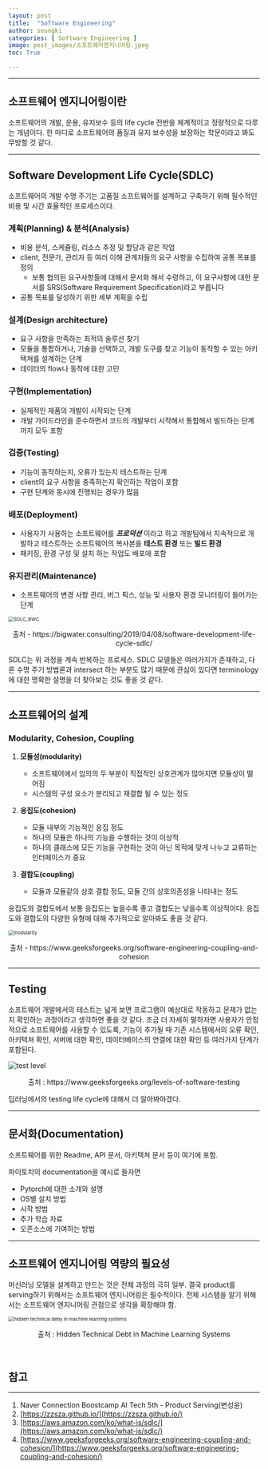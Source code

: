 ```yaml
---
layout: post
title:  "Software Engineering"
author: seungki
categories: [ Software Engineering ]
image: post_images/소프트웨어엔지니어링.jpeg
toc: True

---
```


---
## 소프트웨어 엔지니어링이란
소프트웨어의 개발, 운용, 유지보수 등의 life cycle 전반을 체계적이고 정량적으로 다루는 개념이다. 한 마디로 소프트웨어의 품질과 유지 보수성을 보장하는 학문이라고 봐도 무방할 것 같다.

---

## Software Development Life Cycle(SDLC)

소프트웨어의 개발 수명 주기는 고품질 소프트웨어를 설계하고 구축하기 위해 필수적인 비용 및 시간 효율적인 프로세스이다.

### 계획(Planning) & 분석(Analysis)

* 비용 분석, 스케쥴링, 리소스 추정 및 할당과 같은 작업
* client, 전문가, 관리자 등 여러 이해 관계자들의 요구 사항을 수집하여 공통 목표를 정의
  * 보통 협의된 요구사항들에 대해서 문서화 해서 수령하고, 이 요구사항에 대한 문서를 SRS(Software Requirement Specification)라고 부릅니다
* 공통 목표를 달성하기 위한 세부 계획을 수립

### 설계(Design architecture)

* 요구 사항을 만족하는 최적의 솔루션 찾기
* 모듈을 통합하거나, 기술을 선택하고, 개발 도구를 찾고 기능이 동작할 수 있는 아키텍쳐를 설계하는 단계
* 데이터의 flow나 동작에 대한 고민

### 구현(Implementation)

* 실제적인 제품의 개발이 시작되는 단계
* 개발 가이드라인을 준수하면서 코드의 개발부터 시작해서 통합해서 빌드하는 단계까지 모두 포함

### 검증(Testing)

* 기능이 동작하는지, 오류가 있는지 테스트하는 단계
* client의 요구 사항을 충족하는지 확인하는 작업이 포함
* 구현 단계와 동시에 진행되는 경우가 많음

### 배포(Deployment)

* 사용자가 사용하는 소프트웨어를 ***프로덕션*** 이라고 하고 개발팀에서 지속적으로 개발하고 테스트하는 소프트웨어의 복사본을 **테스트 환경** 또는 **빌드 환경**
* 패키징, 환경 구성 및 설치 하는 작업도 배포에 포함

### 유지관리(Maintenance)

* 소프트웨어의 변경 사항 관리, 버그 픽스, 성능 및 사용자 환경 모니터링이 들어가는 단계



<img src="../post_images/2023-04-24-Software-engineering/SDLC_BWC.png" alt="SDLC_BWC" style="zoom: 67%;" class="center-image"/>

<p align="center">출처 - https://bigwater.consulting/2019/04/08/software-development-life-cycle-sdlc/ </p>



SDLC는 위 과정을 계속 반복하는 프로세스. SDLC 모델들은 여러가지가 존재하고, 다른 수명 주기 방법론과 intersect 하는 부분도 많기 때문에 관심이 있다면 terminology에 대한 명확한 설명을 더 찾아보는 것도 좋을 것 같다.

---

## 소프트웨어의 설계

### Modularity, Cohesion, Coupling

1. **모듈성(modularity)**

   * 소프트웨어에서 임의의 두 부분이 직접적인 상호관계가 많아지면 모듈성이 떨어짐
   * 시스템의 구성 요소가 분리되고 재결합 될 수 있는 정도

   

2. **응집도(cohesion)**

   * 모듈 내부의 기능적인 응집 정도
   * 하나의 모듈은 하나의 기능을 수행하는 것이 이상적
   * 하나의 클래스에 모든 기능을 구현하는 것이 아닌 목적에 맞게 나누고 교류하는 인터페이스가 중요

   

3. **결합도(coupling)**
   * 모듈과 모듈같의 상호 결합 정도, 모듈 간의 상호의존성을 나타내는 정도



응집도와 결합도에서 보통 응집도는 높을수록 좋고 결합도는 낮을수록 이상적이다. 응집도와 결합도의 다양한 유형에 대해 추가적으로 알아봐도 좋을 것 같다.



<img src="../post_images/2023-04-24-Software-engineering/modularity.png" alt="modularity" style="zoom:67%;" class="center-image"/>

<p align="center">출처 - https://www.geeksforgeeks.org/software-engineering-coupling-and-cohesion </p>

---

## Testing

소프트웨어 개발에서의 테스트는 넓게 보면 프로그램이 예상대로 작동하고 문제가 없는지 확인하는 과정이라고 생각하면 좋을 것 같다. 조금 더 자세히 말하자면 사용자가 안정적으로 소프트웨어를 사용할 수 있도록, 기능이 추가될 때 기존 시스템에서의 오류 확인, 아키텍쳐 확인, 서버에 대한 확인, 데이터베이스의 연결에 대한 확인 등 여러가지 단계가 포함된다.



<img src="../post_images/2023-04-24-Software-engineering/test level.png" alt="test level"  class="center-image"/>

<p align="center">출처 : https://www.geeksforgeeks.org/levels-of-software-testing </p>



딥러닝에서의 testing life cycle에 대해서 더 알아봐야겠다.

---

## 문서화(Documentation)

소프트웨어를 위한 Readme, API 문서, 아키텍쳐 문서 등이 여기에 포함.

파이토치의 documentation을 예시로 들자면

* Pytorch에 대한 소개와 설명
* OS별 설치 방법
* 시작 방법
* 추가 학습 자료
* 오픈소스에 기여하는 방법

---

## 소프트웨어 엔지니어링 역량의 필요성

머신러닝 모델을 설계하고 만드는 것은 전체 과정의 극히 일부. 결국 product를 serving하기 위해서는 소프트웨어 엔지니어링은 필수적이다. 전체 시스템을 알기 위해서는 소프트웨어 엔지니어링 관점으로 생각을 확장해야 함.



<img src="../post_images/2023-04-24-Software-engineering/hidden technical deby in machine learning systems.png" alt="hidden technical deby in machine learning systems" style="zoom: 67%;" class="center-image"/>

<p align="center">출처 : Hidden Technical Debt in Machine Learning Systems </p>

<br>

## 참고

---

1. Naver Connection Boostcamp AI Tech 5th - Product Serving(변성윤)
2. [https://zzsza.github.io/](https://zzsza.github.io/)
3. [https://aws.amazon.com/ko/what-is/sdlc/](https://aws.amazon.com/ko/what-is/sdlc/)
4. [https://www.geeksforgeeks.org/software-engineering-coupling-and-cohesion/](https://www.geeksforgeeks.org/software-engineering-coupling-and-cohesion/)

